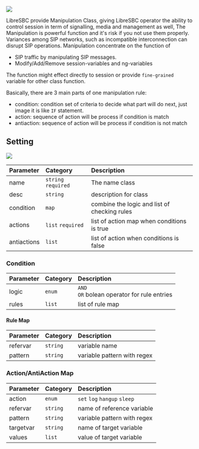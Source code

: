 <img src="https://img.shields.io/badge/STATUS-DONE-blue?style=flat-square">

LibreSBC provide Manipulation Class, giving LibreSBC operator the ability to control session in term of signalling, media and management as well, The Manipulation is powerful function and it's risk if you not use them properly. Variances among SIP networks, such as incompatible interconnection can disrupt SIP operations. Manipulation concentrate on the function of
* SIP traffic by manipulating SIP messages. 
* Modify/Add/Remove session-variables and ng-variables

The function might effect directly to session or provide `fine-grained` variable for other class function.

Basically, there are 3 main parts of one manipulation rule:
* condition: condition set of criteria to decide what part will do next, just image it is like `IF` statement.
* action: sequence of action will be process if condition is match
* antiaction: sequence of action will be process if condition is not match

## Setting
<img src="https://img.shields.io/badge/API-/libreapi/class/manipulation-BLUE?style=for-the-badge&logo=Safari">

Parameter  | Category           | Description                     
:---       |:---                |:---                             
name       |`string` `required` | The name class    
desc       |`string`| description for class
condition  |`map`  | combine the logic and list of checking rules
actions     |`list` `required` | list of action map when conditions is true
antiactions |`list`  | list of action when conditions is false

### Condition
Parameter  | Category           | Description                     
:---       |:---                |:---    
logic |`enum`|`AND` <br>`OR` bolean operator for rule entries
rules |`list`|list of rule map

#### Rule Map

Parameter  | Category           | Description                     
:---       |:---                |:---  
refervar |`string` | variable name
pattern |`string` |variable pattern with regex

### Action/AntiAction Map
Parameter  | Category           | Description                     
:---       |:---                |:---  
action |`enum` | `set` `log` `hangup` `sleep`
refervar |`string` |name of reference variable
pattern |`string` |variable pattern with regex
targetvar|`string`|name of target variable
values |`list`| value of target variable


